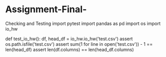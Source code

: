 # Assignment-Final-
Checking and Testing 
import pytest
import pandas as pd
import os
import io_hw

def test_io_hw():
    df, head_df = io_hw.io_hw('test.csv')
    assert os.path.isfile('test.csv')
    assert sum(1 for line in open('test.csv')) - 1 == len(head_df)
    assert len(df.columns) == len(head_df.columns)

